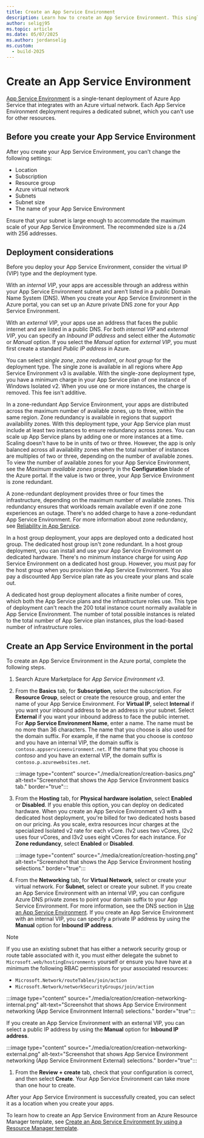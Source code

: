 ```yaml
---
title: Create an App Service Environment
description: Learn how to create an App Service Environment. This single-tenant deployment of Azure App Service integrates with an Azure virtual network and supports internal or external virtual IP types.
author: seligj95
ms.topic: article
ms.date: 05/07/2025
ms.author: jordanselig
ms.custom:
  - build-2025
---
```


# Create an App Service Environment

[App Service Environment][Intro] is a single-tenant deployment of Azure App Service that integrates with an Azure virtual network. Each App Service Environment deployment requires a dedicated subnet, which you can't use for other resources.

## Before you create your App Service Environment

After you create your App Service Environment, you can't change the following settings:

- Location
- Subscription
- Resource group
- Azure virtual network
- Subnets
- Subnet size
- The name of your App Service Environment

Ensure that your subnet is large enough to accommodate the maximum scale of your App Service Environment. The recommended size is a /24 with 256 addresses.

## Deployment considerations

Before you deploy your App Service Environment, consider the virtual IP (VIP) type and the deployment type.

With an *internal VIP*, your apps are accessible through an address within your App Service Environment subnet and aren’t listed in a public Domain Name System (DNS). When you create your App Service Environment in the Azure portal, you can set up an Azure private DNS zone for your App Service Environment.  

With an *external VIP*, your apps use an address that faces the public internet and are listed in a public DNS. For both *internal VIP* and *external VIP*, you can specify an *Inbound IP address* and select either the *Automatic* or *Manual* option. If you select the *Manual* option for *external VIP*, you must first create a standard *Public IP address* in Azure. 

You can select *single zone*, *zone redundant*, or *host group* for the deployment type. The single zone is available in all regions where App Service Environment v3 is available. With the single-zone deployment type, you have a minimum charge in your App Service plan of one instance of Windows Isolated v2. When you use one or more instances, the charge is removed. This fee isn't additive.

In a zone-redundant App Service Environment, your apps are distributed across the maximum number of available zones, up to three, within the same region. Zone redundancy is available in regions that support availability zones. With this deployment type, your App Service plan must include at least two instances to ensure redundancy across zones. You can scale up App Service plans by adding one or more instances at a time. Scaling doesn't have to be in units of two or three. However, the app is only balanced across all availability zones when the total number of instances are multiples of two or three, depending on the number of available zones. To view the number of available zones for your App Service Environment, see the *Maximum available zones* property in the **Configuration** blade of the Azure portal. If the value is two or three, your App Service Environment is zone redundant.

A zone-redundant deployment provides three or four times the infrastructure, depending on the maximum number of available zones. This redundancy ensures that workloads remain available even if one zone experiences an outage. There's no added charge to have a zone-redundant App Service Environment. For more information about zone redundancy, see [Reliability in App Service](../../reliability/reliability-app-service.md?pivots=isolated).

In a host group deployment, your apps are deployed onto a dedicated host group. The dedicated host group isn't zone redundant. In a host group deployment, you can install and use your App Service Environment on dedicated hardware. There's no minimum instance charge for using App Service Environment on a dedicated host group. However, you must pay for the host group when you provision the App Service Environment. You also pay a discounted App Service plan rate as you create your plans and scale out.

A dedicated host group deployment allocates a finite number of cores, which both the App Service plans and the infrastructure roles use. This type of deployment can't reach the 200 total instance count normally available in App Service Environment. The number of total possible instances is related to the total number of App Service plan instances, plus the load-based number of infrastructure roles.

## Create an App Service Environment in the portal

To create an App Service Environment in the Azure portal, complete the following steps.

1. Search Azure Marketplace for *App Service Environment v3*.

1. From the **Basics** tab, for **Subscription**, select the subscription. For **Resource Group**, select or create the resource group, and enter the name of your App Service Environment. For **Virtual IP**, select **Internal** if you want your inbound address to be an address in your subnet. Select **External** if you want your inbound address to face the public internet. For **App Service Environment Name**, enter a name. The name must be no more than 36 characters. The name that you choose is also used for the domain suffix. For example, if the name that you choose is *contoso* and you have an internal VIP, the domain suffix is `contoso.appserviceenvironment.net`. If the name that you choose is *contoso* and you have an external VIP, the domain suffix is `contoso.p.azurewebsites.net`. 

   :::image type="content" source="./media/creation/creation-basics.png" alt-text="Screenshot that shows the App Service Environment basics tab." border="true":::

1. From the **Hosting** tab, for **Physical hardware isolation**, select **Enabled** or **Disabled**. If you enable this option, you can deploy on dedicated hardware. When you create an App Service Environment v3 with a dedicated host deployment, you're billed for two dedicated hosts based on our pricing. As you scale, extra resources incur charges at the specialized Isolated v2 rate for each vCore. I1v2 uses two vCores, I2v2 uses four vCores, and I3v2 uses eight vCores for each instance. For **Zone redundancy**, select **Enabled** or **Disabled**.

   :::image type="content" source="./media/creation/creation-hosting.png" alt-text="Screenshot that shows the App Service Environment hosting selections." border="true":::
   
1. From the **Networking** tab, for **Virtual Network**, select or create your virtual network. For **Subnet**, select or create your subnet. If you create an App Service Environment with an internal VIP, you can configure Azure DNS private zones to point your domain suffix to your App Service Environment. For more information, see the DNS section in [Use an App Service Environment](/azure/app-service/environment/using#dns-configuration). If you create an App Service Environment with an internal VIP, you can specify a private IP address by using the **Manual** option for **Inbound IP address**.

> [!NOTE]
> If you use an existing subnet that has either a network security group or route table associated with it, you must either delegate the subnet to `Microsoft.web/hostingEnvironments` yourself or ensure you have have at a minimum the following RBAC permissions for your associated resources:
> * `Microsoft.Network/routeTables/join/action`
> * `Microsoft.Network/networkSecurityGroups/join/action`

   :::image type="content" source="./media/creation/creation-networking-internal.png" alt-text="Screenshot that shows App Service Environment networking (App Service Environment Internal) selections." border="true":::

   If you create an App Service Environment with an external VIP, you can select a public IP address by using the **Manual** option for **Inbound IP address**.

   :::image type="content" source="./media/creation/creation-networking-external.png" alt-text="Screenshot that shows App Service Environment networking (App Service Environment External) selections." border="true":::

1. From the **Review + create** tab, check that your configuration is correct, and then select **Create**. Your App Service Environment can take more than one hour to create. 

After your App Service Environment is successfully created, you can select it as a location when you create your apps.

To learn how to create an App Service Environment from an Azure Resource Manager template, see [Create an App Service Environment by using a Resource Manager template](how-to-create-from-template.md).

<!--Links-->
[Intro]: ./overview.md
[UseAppServiceEnvironment]: ./using.md

